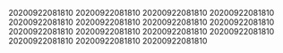 20200922081810
20200922081810
20200922081810
20200922081810
20200922081810
20200922081810
20200922081810
20200922081810
20200922081810
20200922081810
20200922081810
20200922081810
20200922081810
20200922081810
20200922081810
